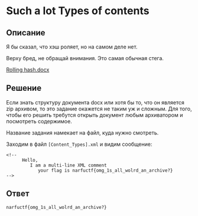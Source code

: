 # Such a lot Types of contents

## Описание

Я бы сказал, что хэш роляет, но на самом деле нет. 

Верху бред, не обращай внимания. Это самая обычная стега.


[Rolling hash.docx](https://github.com/PeanTaster/DACTF_writeup/blob/main/_resources/Rolling%20hash.docx?raw=true)


## Решение

Если знать структуру документа docx или хотя бы то, что он является zip архивом, то это задание окажется не таким уж и сложным. Для того, чтобы его решить требутся открыть документ любым архиватором и посмотреть содержимое. 

Название задания намекает на файл, куда нужно смотреть.

Заходим в файл `[Content_Types].xml` и видим сообщение: 

```
<!--
      Hello,
         I am a multi-line XML comment
			your flag is narfuctf{omg_1s_all_wolrd_an_archive?}
-->
```

## Ответ

`narfuctf{omg_1s_all_wolrd_an_archive?}`
